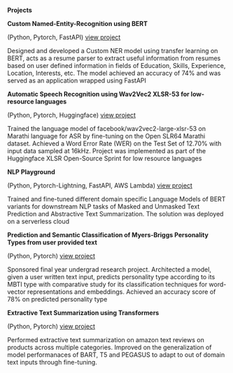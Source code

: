 **Projects**

**Custom Named-Entity-Recognition using BERT** 

(Python, Pytorch, FastAPI) 
[view project](https://github.com/sumedhkhodke/Custom-Named-Entity-Recognition)

Designed and developed a Custom NER model using transfer learning on BERT, acts as a resume parser to extract useful
information from resumes based on user defined information in fields of Education, Skills, Experience, Location, Interests, etc.
The model achieved an accuracy of 74% and was served as an application wrapped using FastAPI

**Automatic Speech Recognition using Wav2Vec2 XLSR-53 for low-resource languages**

(Python, Pytorch, Huggingface)
[view project](https://github.com/sumedhkhodke/xlsr-wav2vec2-asr-marathi)

Trained the language model of facebook/wav2vec2-large-xlsr-53 on Marathi language for ASR by fine-tuning on the Open
SLR64 Marathi dataset. Achieved a Word Error Rate (WER) on the Test Set of 12.70% with input data sampled at 16kHz.
Project was implemented as part of the Huggingface XLSR Open-Source Sprint for low resource languages


**NLP Playground**

(Python, Pytorch-Lightning, FastAPI, AWS Lambda) 
[view project](https://github.com/sumedhkhodke/NLPPlayground)

Trained and fine-tuned different domain specific Language Models of BERT variants for downstream NLP tasks of Masked and
Unmasked Text Prediction and Abstractive Text Summarization. The solution was deployed on a serverless cloud 


**Prediction and Semantic Classification of Myers-Briggs Personality Types from user provided text**

(Python, Pytorch) 
[view project](https://github.com/sumedhkhodke/MyersBriggs-Personality-Detection)

Sponsored final year undergrad research project. Architected a model, given a user written text input, predicts personality type according to
its MBTI type with comparative study for its classification techniques for word-vector representations and embeddings. Achieved
an accuracy score of 78% on predicted personality type


**Extractive Text Summarization using Transformers**

(Python, Pytorch)
[view project](https://github.com/sumedhkhodke/CSE_676_project)

Performed extractive text summarization on amazon text reviews on products across multiple categories. Improved on the generalization of model performanaces of BART, T5 and PEGASUS to adapt to out of domain text inputs through fine-tuning.
